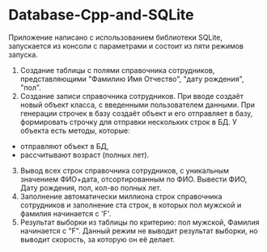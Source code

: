# Database-Cpp-and-SQLite
Приложение написано с использованием библиотеки SQLite, запускается из консоли с параметрами и состоит из пяти режимов запуска.
1. Создание таблицы с полями справочника сотрудников, представляющими "Фамилию Имя Отчество", "дату рождения", "пол".
2. Создание записи справочника сотрудников.
При вводе создаёт новый объект класса, с введенными пользователем данными.
При генерации строчек в базу создаёт объект и его отправляет в базу, формировать строчку для отправки нескольких строк в БД.
У объекта есть методы, которые:
- отправляют объект в БД,
- рассчитывают возраст (полных лет).
3. Вывод всех строк справочника сотрудников, с уникальным значением ФИО+дата, отсортированным по ФИО. Вывести ФИО, Дату рождения, пол, кол-во полных лет.
4. Заполнение автоматически миллиона строк справочника сотрудников и заполнение ста строк, в которых пол мужской и фамилия начинается с 'F'.
5. Результат выборки из таблицы по критерию: пол мужской, Фамилия начинается с "F".
Данный режим не выводит результат выборки, но выводит скорость, за которую он её делает.
